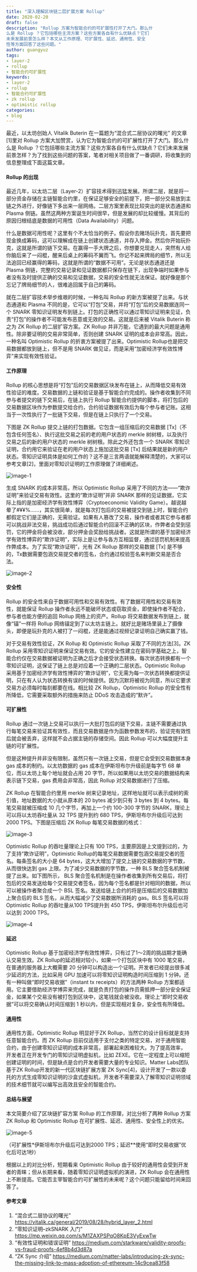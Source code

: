 ```yaml
---
title: "深入理解区块链二层扩展方案 Rollup"
date: 2020-02-20
draft: false
description: "Rollup 方案为智能合约的可扩展性打开了大门。那么什
么是 Rollup ？它包括哪些主流方案？这些方案各自有什么优缺点？它们
未来发展前景怎么样？本文从工作原理、可扩展性、延迟、通用性、安全
性等方面回答了这些问题。"
author: guangyuz
tags:
- layer-2
- rollup
- 智能合约可扩展性
keywords:
- layer-2
- rollup
- 智能合约可扩展性
- zk rollup
- optimistic rollup
categories:
- blog
---
```




最近，以太坊创始人 Vitalik Buterin 在一篇题为“混合式二层协议的曙光” 的文章[1]里对 Rollup 方案大加赞赏，认为它为智能合约的可扩展性打开了大门。那么什么是 Rollup ？它包括哪些主流方案？这些方案各自有什么优缺点？它们未来发展前景怎样？为了找到这些问题的答案，笔者对相关项目做了一番调研，将收集到的信息整理成下面这篇文章。



#### Rollup 的出现



最近几年，以太坊二层（Layer-2）扩容技术得到迅猛发展。所谓二层，就是将一部分资金存储在主链智能合约里，在保证足够安全的前提下，把一部分交易放到主链之外进行，好像链下多出来一层网络。二层方案里表现比较突出的是状态通道和 Plasma 侧链。虽然这两种方案诞生时间很早，但是发展的却比较缓慢。其背后的原因归根结底是数据的可用性（Data Availability）问题。



什么是数据可用性呢？这里有个不太恰当的例子。假设你去赌场玩扑克，首先要把现金换成筹码，这可以理解成在链上创建状态通道，并存入押金。然后你开始玩扑克，这就是所谓的链下交易。在赢得一手大牌之后，你想要兑现走人，突然有人给你脑后来了一闷棍，醒来后桌上的筹码不翼而飞。你记不起来牌局的细节，所以无法追回已经赢得的筹码，这就是所谓的“数据不可用”。无论是状态通道还是 Plasma 侧链，完整的交易记录和见证数据都只保存在链下，出现争端时如果参与者没有及时提供正确的交易和见证数据，交易的安全性就无法保证。就好像是那个忘记了牌局细节的人，很难追回属于自己的筹码。



就在二层扩容技术举步维艰的时候，一种名叫 Rollup 的新方案被提了出来。与状态通道和 Plasma 不同的是，它可以“打包”交易，并将“打包”后的交易数据连同一个 SNARK 零知识证明发布到链上。打包的正确性可以通过零知识证明来见证，负责“打包”的操作者不可能发布恶意或无效的交易。这就是后来被 Vitalik Buterin 称之为 ZK Rollup 的二层扩容方案。ZK Rollup 并非万能，它遇到的最大问题是通用性。除非要证明的交易非常简单，否则创建 SNARK 证明的成本会非常高。因此，一种名叫 Optimistic Rollup 的折衷方案被提了出来。Optimistic Rollup也是把交易数据都放到链上，但不是用 SNARK 做见证，而是采用“加密经济学有效性博弈”来实现有效性验证。



#### 工作原理



Rollup 的核心思想是将“打包”后的交易数据区块发布在链上，从而降低交易有效性验证的难度。交易数据的上链和验证是基于智能合约完成的。操作者收集到不同参与者提交的链下交易后，在链上执行 Rollup 智能合约提供的脚本，将打包后的交易数据区块作为参数提交给合约，合约验证数据有效后为每个参与者记账。这相当于一次性执行了一批链下交易，但是在链上只执行了一个交易。



下图是 ZK Rollup 提交上链的打包数据。它包含一组压缩后的交易数据 [Tx]（不包含任何签名）、执行这批交易之前的老的用户状态的 merkle 树树根，以及执行交易之后的新的用户状态的 merkle 树树根。除此之外还包含一个 SNARK 零知识证明，合约用它来验证在老的用户状态上施加这批交易 [Tx] 后结果就是新的用户状态。零知识证明具体是如何工作的？这不是三言两语就能解释清楚的，大家可以参考文章[2]，里面对零知识证明的工作原理做了详细阐述。

![image-1](images/image-1.png)

生成 SNARK 的成本非常高，所以 Optimistic Rollup 采用了不同的方法——“欺诈证明”来验证交易有效性。这里的“欺诈证明”并非 SNARK 那样的见证数据，它实际上指的是加密经济学有效性博弈（Cryptoeconomic Validity Game）。越说越晕了#¥¥%......，其实很简单，就是每次打包后的交易被提交到链上时，智能合约都假定它们是正确的，无需验证。如果有人篡改了交易，操作者或者其它参与者都可以挑战非法交易，挑战成功后通过智能合约回滚不正确的区块，作弊者会受到惩罚，它的押金将会被没收，部分押金会奖励给挑战者。这就是所谓的基于加密经济学有效性博弈的“欺诈证明”，实际上是让参与各方互相监督，通过惩罚机制来提高作弊成本。为了实现“欺诈证明”，光有 ZK Rollup 那样的交易数据 [Tx] 是不够的，Tx数据需要包涵交易提交者的签名，合约通过校验签名来判断交易是否合法。

![image-2](./images/image-2.png)



#### 安全性



Rollup 的安全性来自于数据可用性和交易有效性。有了数据可用性和交易有效性，就能保证 Rollup 操作者永远不能破坏状态或窃取资金，即使操作者不配合，参与者也能方便的追回 Rollup 网络上的资产。Rollup 将交易数据发布到链上，就像“锚”一样将 Rollup 网络锚定到了以太坊主链上。就好比是赌场里装上了摄像头，即便是玩扑克的人被打了一闷棍，还是能通过视频记录证明自己确实赢了钱。



对于交易有效性验证，ZK Rollup 和 Optimistic Rollup 采取了不同的方法[3]。ZK Rollup 采用零知识证明来保证交易有效。它的安全性建立在密码学基础之上，智能合约仅在交易数据被证明为正确之后才会接受状态转换。每次状态转换都有一个零知识证明，这保证了链上总是对应着一个正确的二层状态。Optimistic Rollup 采用基于加密经济学有效性博弈的“欺诈证明”，它无需为每一次状态转换都提供证明，只在有人认为状态转换有误的时候提供。因为沉默将被视为同意，所以它要求交易方必须每时每刻都要在线。相比较 ZK Rollup，Optimistic Rollup 的安全性有所降低，它需要采取额外的措施来防止 DDoS 攻击造成的“默许”。



#### 可扩展性



Rollup 通过一次链上交易可以执行一大批打包后的链下交易，主链不需要通过执行每笔交易来验证其有效性，而且交易数据是作为函数参数发布的，验证完有效性后就会被丢弃，这样就不会占据主链的存储空间。因此 Rollup 可以大幅度提升主链的可扩展性。



但是这种提升并非没有限制，虽然只有一次链上交易，但是它会受到交易数据本身 gas 成本的制约。以太坊数据的 gas 成本在伊斯坦布尔升级前是每字节 68 单位，而以太坊上每个地址就会占用 20 字节，所以如果用以太坊交易的数据结构来表示链下交易，gas 费用会非常高，因此 Rollup 对交易数据进行了压缩。



ZK Rollup 在智能合约里用 merkle 树来记录地址，这样地址就可以表示成树的索引值，地址数据的大小就从原本的 20 bytes 减少到只有 3 bytes 到 4 bytes。每笔交易就被压缩成 10 几个字节，再加上一个约 100-300 字节的 SNARK，理论上可以将以太坊吞吐量从 32 TPS 提升到约 680 TPS，伊斯坦布尔升级后可达到 2000 TPS。下图是压缩后 ZK Rollup 每笔交易数据的格式：

![image-3](./images/image-3.png)



Optimistic Rollup 的吞吐量理论上只有 100 TPS，主要原因是上文提到过的，为了支持“欺诈证明”，Optimistic Rollup的每笔交易数据需要包涵交易提交者的签名。每条签名的大小是 64 bytes，这大大增加了提交上链的交易数据的字节数，从而很快达到 gas 上限。为了减少交易数据的字节数，一种 BLS 聚合签名机制被提了出来。如下图所示， BLS 聚合签名机制是在操作者收集到所有交易后，将打包后的交易发送给每个交易提交者签名，因为每个签名都是针对相同的数据，所以可以被操作者聚合成一个 BSL 签名。发送给链上合约的将是压缩后的交易数据加上聚合后的 BLS 签名，从而大幅减少了交易数据所消耗的 gas。BLS 签名可以将 Optimistic Rollup 的吞吐量从100 TPS提升到 450 TPS，伊斯坦布尔升级后也可以达到 2000 TPS。

![image-4](./images/image-4.png)



#### 延迟



Optimistic Rollup 基于加密经济学有效性博弈，只有过了1～2周的挑战期才能确认交易生效。ZK Rollup的延迟相对较小，如果一个打包区块中有 1000 笔交易，在普通的服务器上大概需要 20 分钟可以构造出一个证明。开发者已经提出很多减少延迟的方法，比如采用 GPU 加速可以将零知识证明构造时间压缩到 1 分钟。还有一种叫做“即时交易收据”（instant tx receipts）的方法两种 Rollup 方案都适用。它主要借助经济学博弈来完成，就是负责打包的操作员需抵押一部分安全保证金，如果某个交易没有被打包到区块中，这笔钱就会被没收。理论上“即时交易收据”可以将交易确认时间压缩到 1 秒以内，但是实现相对复杂，安全性有所降低。



#### 通用性



通用性方面，Optimistic Rollup 明显好于ZK Rollup，当然它的设计目标就是支持任意智能合约。而 ZK Rollup 目前仅适用于支付之类的特定交易，对于通用智能合约，由于创建零知识证明的成本非常高，部署起来困难较大。为了提高效率， 开发者正在开发专门的零知识证明虚拟机，比如 ZEXE。它在一定程度上可以缩短创建证明的时间，但是缺点是合约开发者需要大量的专业知识。Matter Labs团队基于ZK Rollup开发的新一代区块链扩展方案 ZK Sync[4]，设计开发了一款以委托的方式生成零知识证明的沙盒式虚拟机，开发者不需要深入了解零知识证明领域的技术细节就可以编写出高效且安全的智能合约。



#### 总结与展望



本文简要介绍了区块链扩容方案 Rollup 的工作原理，对比分析了两种 Rollup 方案 ZK Rollup 和 Optimistic Rollup 在可扩展性、延迟、通用性、安全性上的优劣。

![image-5](./images/image-5.png)

（可扩展性*伊斯坦布尔升级后可达到2000 TPS；延迟**使用“即时交易收据”优化后可达1秒）



根据以上的对比分析，短期看来 Optimistic Rollup 由于较好的通用性会受到开发者的青睐；但从长期来看，随着零知识证明虚拟机的演进，ZK Rollup 会在通用性上不断提高。它能否主宰智能合约可扩展性的未来呢？这个问题只能留给时间来回答了。



#### 参考文章

1. “混合式二层协议的曙光” https://vitalik.ca/general/2019/08/28/hybrid_layer_2.html
2. “零知识证明–zkSNARK 入门” https://mp.weixin.qq.com/s/M1ZAXPSPqO8KpE3VyExwTw
3. “有效性证明和错误证明” https://medium.com/starkware/validity-proofs-vs-fraud-proofs-4ef8b4d3d87a
4. “ZK Sync 介绍” https://medium.com/matter-labs/introducing-zk-sync-the-missing-link-to-mass-adoption-of-ethereum-14c9cea83f58
